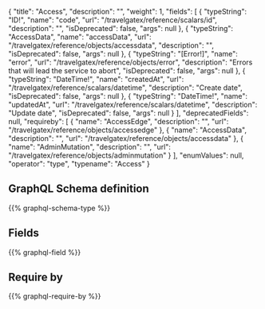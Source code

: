 {
  "title": "Access",
  "description": "",
  "weight": 1,
  "fields": [
    {
      "typeString": "ID!",
      "name": "code",
      "url": "/travelgatex/reference/scalars/id",
      "description": "",
      "isDeprecated": false,
      "args": null
    },
    {
      "typeString": "AccessData",
      "name": "accessData",
      "url": "/travelgatex/reference/objects/accessdata",
      "description": "",
      "isDeprecated": false,
      "args": null
    },
    {
      "typeString": "[Error!]",
      "name": "error",
      "url": "/travelgatex/reference/objects/error",
      "description": "Errors that will lead the service to abort",
      "isDeprecated": false,
      "args": null
    },
    {
      "typeString": "DateTime!",
      "name": "createdAt",
      "url": "/travelgatex/reference/scalars/datetime",
      "description": "Create date",
      "isDeprecated": false,
      "args": null
    },
    {
      "typeString": "DateTime!",
      "name": "updatedAt",
      "url": "/travelgatex/reference/scalars/datetime",
      "description": "Update date",
      "isDeprecated": false,
      "args": null
    }
  ],
  "deprecatedFields": null,
  "requireby": [
    {
      "name": "AccessEdge",
      "description": "",
      "url": "/travelgatex/reference/objects/accessedge"
    },
    {
      "name": "AccessData",
      "description": "",
      "url": "/travelgatex/reference/objects/accessdata"
    },
    {
      "name": "AdminMutation",
      "description": "",
      "url": "/travelgatex/reference/objects/adminmutation"
    }
  ],
  "enumValues": null,
  "operator": "type",
  "typename": "Access"
}
## GraphQL Schema definition

{{% graphql-schema-type %}}

## Fields

{{% graphql-field %}}

## Require by

{{% graphql-require-by %}}
